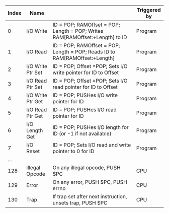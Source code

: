 | Index | Name              |                                                                              | Triggered by |
|-------|-------------------|------------------------------------------------------------------------------|--------------|
| 0     | I/O Write         | ID = POP; RAMOffset = POP; Length = POP; Writes RAM[RAMOffset:+Length] to ID | Program      |
| 1     | I/O Read          | ID = POP; RAMOffset = POP; Length = POP; Reads ID to RAM[RAMOffset:+Length]  | Program      |
| 2     | I/O Write Ptr Set | ID = POP; Offset =POP; Sets I/O write pointer for ID to Offset               | Program      |
| 3     | I/O Read Ptr Set  | ID = POP; Offset =POP; Sets I/O read pointer for ID to Offset                | Program      |
| 4     | I/O Write Ptr Get | ID = POP; PUSHes I/O write pointer for ID                                    | Program      |
| 5     | I/O Read Ptr Get  | ID = POP; PUSHes I/O read pointer for ID                                     | Program      |
| 6     | I/O Length Get    | ID = POP; PUSHes I/O length for ID (or -1 if not available)                  | Program      |
| 7     | I/O Reset         | ID = POP; Sets I/O read and write pointer to 0 for ID                        | Program      |
| ...   |                   |                                                                              |              |
| 128   | Illegal Opcode    | On any illegal opcode, PUSH $PC                                              | CPU          |
| 129   | Error             | On any error, PUSH $PC, PUSH errno                                           | CPU          |
| 130   | Trap              | If trap set after next instruction, unsets trap, PUSH $PC                    | CPU          |
